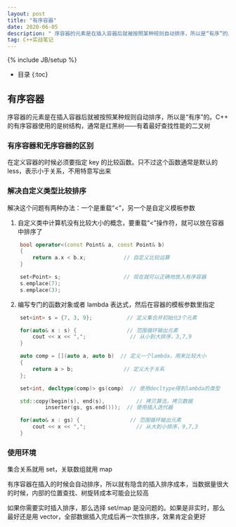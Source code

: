 ```yaml
---
layout: post
title: "有序容器"
date: 2020-06-05
description: " 序容器的元素是在插入容器后就被按照某种规则自动排序，所以是“有序”的。C++ 的有序容器使用的是树结构，通常是红黑树——有着最好查找性能的二叉树 "
tag: C++实战笔记
---
```


{% include JB/setup %}
*  目录
{:toc}

## 有序容器

序容器的元素是在插入容器后就被按照某种规则自动排序，所以是“有序”的。C++ 的有序容器使用的是树结构，通常是红黑树——有着最好查找性能的二叉树

### 有序容器和无序容器的区别

在定义容器的时候必须要指定 key 的比较函数。只不过这个函数通常是默认的 less，表示小于关系，不用特意写出来

### 解决自定义类型比较排序

解决这个问题有两种办法：一个是重载“<”，另一个是自定义模板参数

1. 自定义类中计算机没有比较大小的概念，要重载“<”操作符，就可以放在容器中排序了
```c++
    bool operator<(const Point& a, const Point& b)
    {
        return a.x < b.x;            // 自定义比较运算
    }

    set<Point> s;                    // 现在就可以正确地放入有序容器
    s.emplace(7);
    s.emplace(3);
```

2. 编写专门的函数对象或者 lambda 表达式，然后在容器的模板参数里指定
```c++
    set<int> s = {7, 3, 9};           // 定义集合并初始化3个元素

    for(auto& x : s) {                // 范围循环输出元素
        cout << x << ",";              // 从小到大排序，3,7,9
    }   

    auto comp = [](auto a, auto b)  // 定义一个lambda，用来比较大小
    {   
        return a > b;                // 定义大于关系
    };  

    set<int, decltype(comp)> gs(comp)  // 使用decltype得到lambda的类型

    std::copy(begin(s), end(s),          // 拷贝算法，拷贝数据
            inserter(gs, gs.end()));  // 使用插入迭代器

    for(auto& x : gs) {                // 范围循环输出元素
        cout << x << ",";                // 从大到小排序，9,7,3
    }  
```

### 使用环境

集合关系就用 set，关联数组就用 map

有序容器在插入的时候会自动排序，所以就有隐含的插入排序成本，当数据量很大的时候，内部的位置查找、树旋转成本可能会比较高

如果你需要实时插入排序，那么选择 set/map 是没问题的。如果是非实时，那么最好还是用 vector，全部数据插入完成后再一次性排序，效果肯定会更好